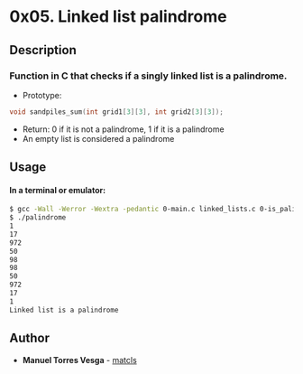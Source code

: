 # 0x05. Linked list palindrome

## Description
### Function in C that checks if a singly linked list is a palindrome.
* Prototype:
```C
void sandpiles_sum(int grid1[3][3], int grid2[3][3]);
```
* Return: 0 if it is not a palindrome, 1 if it is a palindrome
* An empty list is considered a palindrome

## Usage
#### In a terminal or emulator:
```bash
$ gcc -Wall -Werror -Wextra -pedantic 0-main.c linked_lists.c 0-is_palindrome.c -o palindrome
$ ./palindrome
1
17
972
50
98
98
50
972
17
1
Linked list is a palindrome
```

## Author
* **Manuel Torres Vesga** - [matcls](https://github.com/matcls)
